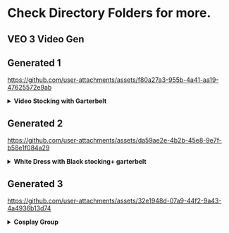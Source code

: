 # Check Directory Folders for more.
## VEO 3 Video Gen


 ## Generated 1
https://github.com/user-attachments/assets/f80a27a3-955b-4a41-aa19-47625572e9ab
<details>
  <summary><b>Video Stocking with Garterbelt</b></summary>
  
```prompt
A graceful woman dressed as a gothic maid princess sits upright on a sunlit bed, her layered black Victorian-inspired dress draped neatly over her legs. The ambient light filters softly through the window, bathing the room in a nostalgic pastel tone.
The camera starts from the side, capturing the elegant silhouette of her upper body — corset-bound, with a subtle emphasis on her fuller bust framed by soft lace and embroidered fabric.
As the camera slowly pans closer and shifts toward the front, the woman gently lowers her gaze (off-frame) and gracefully lifts the front of her voluminous skirt with both gloved hands.
After a short delay, the lacey hemline rises slowly to reveal her thick, soft thighs, hugged by elegant black thigh-high stockings and a matching lace garter belt — the fabric gently stretching over her curves.
No face is shown, with the camera stopping at her upper chest, giving a close, intimate framing that highlights the detailed costume textures, movement of the fabric, and soft breathing motion. The aesthetic remains refined, with soft bloom lighting, slow pacing, and a hint of romantic tension in the air.

```
</details>

## Generated 2
https://github.com/user-attachments/assets/da59ae2e-4b2b-45e8-9e7f-b58e1f084a29
<details>
  <summary><b>White Dress with Black stocking+ garterbelt</b></summary>

```prompt
A graceful woman dressed as a gothic maid princess sitting on a sunlit bed, wearing a black lace garter belt, elegant thigh-high stockings, and a layered Victorian-inspired dress. She gently lifts the frilled hem with both hands while gazing softly at the window. The room is filled with ambient daylight and delicate shadows. Camera slowly pans to reveal textures of lace and fabric. A cinematic, vintage pastel tone fills the cozy interior, evoking elegance and nostalgia. Detailed cosplay with soft natural movement and noble expressions.
```
</details>


## Generated 3
https://github.com/user-attachments/assets/32e1948d-07a9-44f2-9a43-4a4936b13d74
<details>
  <summary><b>Cosplay Group</b></summary>

```prompt
a cinematic scene in a softly lit, cozy bedroom filled with pastel decorations and soft textures. Six young women dressed in anime-inspired pastel and white cosplay outfits, styled like elegant slice-of-life characters. One girl is peacefully sleeping on the bed while the others gently surround her — chatting, adjusting costumes, and sipping tea. Plush bears and open costume boxes are scattered around. Gentle rainbow-colored ambient light passes through the curtains. Camera slowly pans across the room, capturing emotional and calm expressions. Realistic lighting and fabric motion, soft bokeh and shallow depth of field. Anime-inspired photorealism with warm, dreamy tones. LoRA: irlAnimeCosplayMood_v1:0.8, cinematicCosplayPhoto_v1:0.75
```
</details>




